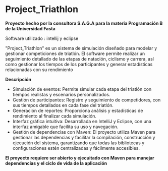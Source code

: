 # Project_Triathlon

**Proyecto hecho por la consultora S.A.G.A para la materia Programación B de la Universidad Fasta**

Software utilizado : intellij y eclipse


"Project_Triathlon" es un sistema de simulación diseñado para modelar y gestionar competiciones de
triatlón. El software permite realizar un seguimiento detallado de las etapas de natación, ciclismo y carrera, 
así como gestionar los tiempos de los participantes y generar estadísticas relacionadas con su rendimiento

**Descripción**

- Simulación de eventos: Permite simular cada etapa del triatlón con tiempos realistas y escenarios personalizados.
- Gestión de participantes: Registro y seguimiento de competidores, con sus tiempos detallados en cada fase del triatlón.
- Generación de reportes: Proporciona análisis y estadísticas de rendimiento al finalizar cada simulación.
- Interfaz gráfica intuitiva: Desarrollada en IntelliJ y Eclipse, con una interfaz amigable que facilita su uso y navegación.
- Gestión de dependencias con Maven: El proyecto utiliza Maven para gestionar las dependencias y facilitar la compilación, construcción
 y ejecución del sistema, garantizando que todas las bibliotecas y configuraciones estén centralizadas y fácilmente accesibles.




**El proyecto requiere ser abierto y ejecuitado con Maven para manejar dependencias y el ciclo de vida de la aplicación**
